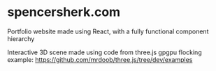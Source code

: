 # spencersherk.com
Portfolio website made using React, with a fully functional component hierarchy


Interactive 3D scene made using code from three.js gpgpu flocking example: https://github.com/mrdoob/three.js/tree/dev/examples
